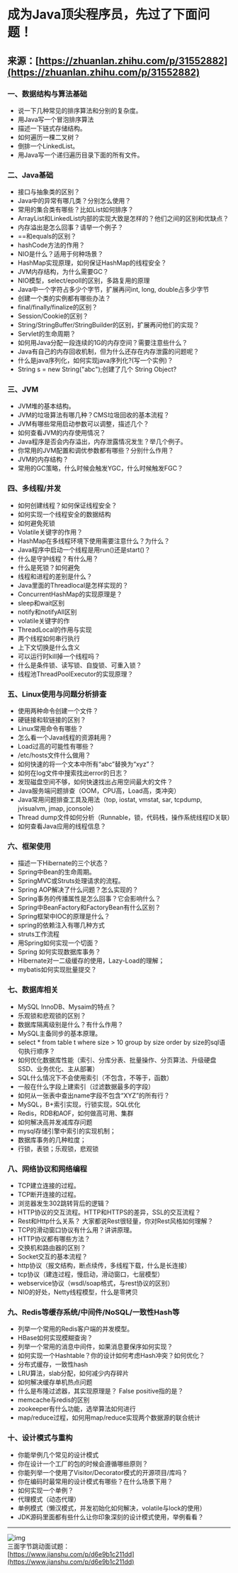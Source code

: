 # 成为Java顶尖程序员，先过了下面问题！

## 来源：[https://zhuanlan.zhihu.com/p/31552882](https://zhuanlan.zhihu.com/p/31552882)

### 一、数据结构与算法基础

* 说一下几种常见的排序算法和分别的复杂度。
* 用Java写一个冒泡排序算法
* 描述一下链式存储结构。
* 如何遍历一棵二叉树？
* 倒排一个LinkedList。
* 用Java写一个递归遍历目录下面的所有文件。

### 二、Java基础

* 接口与抽象类的区别？
* Java中的异常有哪几类？分别怎么使用？
* 常用的集合类有哪些？比如List如何排序？
* ArrayList和LinkedList内部的实现大致是怎样的？他们之间的区别和优缺点？
* 内存溢出是怎么回事？请举一个例子？
* ==和equals的区别？
* hashCode方法的作用？
* NIO是什么？适用于何种场景？
* HashMap实现原理，如何保证HashMap的线程安全？
* JVM内存结构，为什么需要GC？
* NIO模型，select/epoll的区别，多路复用的原理
* Java中一个字符占多少个字节，扩展再问int, long, double占多少字节
* 创建一个类的实例都有哪些办法？
* final/finally/finalize的区别？
* Session/Cookie的区别？
* String/StringBuffer/StringBuilder的区别，扩展再问他们的实现？
* Servlet的生命周期？
* 如何用Java分配一段连续的1G的内存空间？需要注意些什么？
* Java有自己的内存回收机制，但为什么还存在内存泄露的问题呢？
* 什么是java序列化，如何实现java序列化?\(写一个实例\)？
* String s = new String\("abc"\);创建了几个 String Object?

### 三、JVM

* JVM堆的基本结构。
* JVM的垃圾算法有哪几种？CMS垃圾回收的基本流程？
* JVM有哪些常用启动参数可以调整，描述几个？
* 如何查看JVM的内存使用情况？
* Java程序是否会内存溢出，内存泄露情况发生？举几个例子。
* 你常用的JVM配置和调优参数都有哪些？分别什么作用？
* JVM的内存结构？
* 常用的GC策略，什么时候会触发YGC，什么时候触发FGC？

### 四、多线程/并发

* 如何创建线程？如何保证线程安全？
* 如何实现一个线程安全的数据结构
* 如何避免死锁
* Volatile关键字的作用？
* HashMap在多线程环境下使用需要注意什么？为什么？
* Java程序中启动一个线程是用run\(\)还是start\(\)？
* 什么是守护线程？有什么用？
* 什么是死锁？如何避免
* 线程和进程的差别是什么？
* Java里面的Threadlocal是怎样实现的？
* ConcurrentHashMap的实现原理是？
* sleep和wait区别
* notify和notifyAll区别
* volatile关键字的作
* ThreadLocal的作用与实现
* 两个线程如何串行执行
* 上下文切换是什么含义
* 可以运行时kill掉一个线程吗？
* 什么是条件锁、读写锁、自旋锁、可重入锁？
* 线程池ThreadPoolExecutor的实现原理？

### 五、Linux使用与问题分析排查

* 使用两种命令创建一个文件？
* 硬链接和软链接的区别？
* Linux常用命令有哪些？
* 怎么看一个Java线程的资源耗用？
* Load过高的可能性有哪些？
* /etc/hosts文件什么做用？
* 如何快速的将一个文本中所有“abc”替换为“xyz”？
* 如何在log文件中搜索找出error的日志？
* 发现磁盘空间不够，如何快速找出占用空间最大的文件？
* Java服务端问题排查（OOM，CPU高，Load高，类冲突）
* Java常用问题排查工具及用法（top, iostat, vmstat, sar, tcpdump, jvisualvm, jmap, jconsole）
* Thread dump文件如何分析（Runnable，锁，代码栈，操作系统线程ID关联）
* 如何查看Java应用的线程信息？

### 六、框架使用

* 描述一下Hibernate的三个状态？
* Spring中Bean的生命周期。
* SpringMVC或Struts处理请求的流程。
* Spring AOP解决了什么问题？怎么实现的？
* Spring事务的传播属性是怎么回事？它会影响什么？
* Spring中BeanFactory和FactoryBean有什么区别？
* Spring框架中IOC的原理是什么？
* spring的依赖注入有哪几种方式
* struts工作流程
* 用Spring如何实现一个切面？
* Spring 如何实现数据库事务？
* Hibernate对一二级缓存的使用，Lazy-Load的理解；
* mybatis如何实现批量提交？

### 七、数据库相关

* MySQL InnoDB、Mysaim的特点？
* 乐观锁和悲观锁的区别？
* 数据库隔离级别是什么？有什么作用？
* MySQL主备同步的基本原理。
* select \* from table t where size 
  &gt;
   10 group by size order by size的sql语句执行顺序？
* 如何优化数据库性能（索引、分库分表、批量操作、分页算法、升级硬盘SSD、业务优化、主从部署）
* SQL什么情况下不会使用索引（不包含，不等于，函数）
* 一般在什么字段上建索引（过滤数据最多的字段）
* 如何从一张表中查出name字段不包含“XYZ”的所有行？
* MySQL，B+索引实现，行锁实现，SQL优化
* Redis，RDB和AOF，如何做高可用、集群
* 如何解决高并发减库存问题
* mysql存储引擎中索引的实现机制；
* 数据库事务的几种粒度；
* 行锁，表锁；乐观锁，悲观锁

### 八、网络协议和网络编程

* TCP建立连接的过程。
* TCP断开连接的过程。
* 浏览器发生302跳转背后的逻辑？
* HTTP协议的交互流程。HTTP和HTTPS的差异，SSL的交互流程？
* Rest和Http什么关系？ 大家都说Rest很轻量，你对Rest风格如何理解？
* TCP的滑动窗口协议有什么用？讲讲原理。
* HTTP协议都有哪些方法？
* 交换机和路由器的区别？
* Socket交互的基本流程？
* http协议（报文结构，断点续传，多线程下载，什么是长连接）
* tcp协议（建连过程，慢启动，滑动窗口，七层模型）
* webservice协议（wsdl/soap格式，与rest协议的区别）
* NIO的好处，Netty线程模型，什么是零拷贝

### 九、Redis等缓存系统/中间件/NoSQL/一致性Hash等

* 列举一个常用的Redis客户端的并发模型。
* HBase如何实现模糊查询？
* 列举一个常用的消息中间件，如果消息要保序如何实现？
* 如何实现一个Hashtable？你的设计如何考虑Hash冲突？如何优化？
* 分布式缓存，一致性hash
* LRU算法，slab分配，如何减少内存碎片
* 如何解决缓存单机热点问题
* 什么是布隆过滤器，其实现原理是？ False positive指的是？
* memcache与redis的区别
* zookeeper有什么功能，选举算法如何进行
* map/reduce过程，如何用map/reduce实现两个数据源的联合统计

### 十、设计模式与重构

* 你能举例几个常见的设计模式
* 你在设计一个工厂的包的时候会遵循哪些原则？
* 你能列举一个使用了Visitor/Decorator模式的开源项目/库吗？
* 你在编码时最常用的设计模式有哪些？在什么场景下用？
* 如何实现一个单例？
* 代理模式（动态代理）
* 单例模式（懒汉模式，并发初始化如何解决，volatile与lock的使用）
* JDK源码里面都有些什么让你印象深刻的设计模式使用，举例看看？

---

![img](/static/image/java整体知识架构详解.jpg)  
三面字节跳动面试题：  
[https://www.jianshu.com/p/d6e9b1c211dd](https://www.jianshu.com/p/d6e9b1c211dd)

